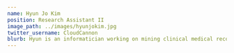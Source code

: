 ```yaml
---
name: Hyun Jo Kim
position: Research Assistant II
image_path: ../images/hyunjokim.jpg
twitter_username: CloudCannon
blurb: Hyun is an informatician working on mining clinical medical records. 
---
```

